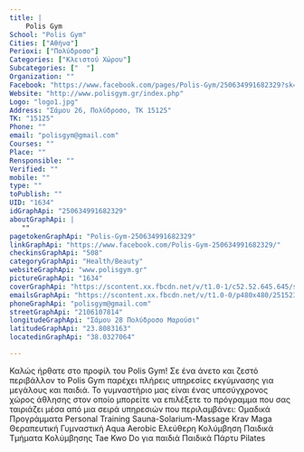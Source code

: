 ```yaml
---
title: |
    Polis Gym
School: "Polis Gym"
Cities: ["Αθήνα"]
Perioxi: ["Πολύδροσο"]
Categories: ["Κλειστού Χώρου"]
Subcategories: ["  "]
Organization: ""
Facebook: "https://www.facebook.com/pages/Polis-Gym/250634991682329?sk=timeline"
Website: "http://www.polisgym.gr/index.php"
Logo: "logo1.jpg"
Address: "Σάμου 26, Πολύδροσο, ΤΚ 15125"
TK: "15125"
Phone: ""
email: "polisgym@gmail.com"
Courses: ""
Place: ""
Rensponsible: ""
Verified: ""
mobile: ""
type: ""
toPublish: ""
UID: "1634"
idGraphApi: "250634991682329"
aboutGraphApi: | 
   ""
pagetokenGraphApi: "Polis-Gym-250634991682329"
linkGraphApi: "https://www.facebook.com/Polis-Gym-250634991682329/"
checkinsGraphApi: "508"
categoryGraphApi: "Health/Beauty"
websiteGraphApi: "www.polisgym.gr"
pictureGraphApi: "1634"
coverGraphApi: "https://scontent.xx.fbcdn.net/v/t1.0-1/c52.52.645.645/s50x50/541978_308192995926528_1403849618_n.jpg?oh=5519558c24bab98f99661896a38b6c07&amp;oe=5B3507FB"
emailsGraphApi: "https://scontent.xx.fbcdn.net/v/t1.0-0/p480x480/25152325_1532149680197514_6973016804506394684_n.jpg?oh=08830d2b23fdfe9727bb82b4e7c94cb6&amp;oe=5B0B20B2"
phoneGraphApi: "polisgym@gmail.com"
streetGraphApi: "2106107814"
longitudeGraphApi: "Σάμου 28 Πολύδροσο Μαρούσι"
latitudeGraphApi: "23.8083163"
locatedinGraphApi: "38.0327064"

---
```


Καλώς ήρθατε στo προφίλ του Polis Gym! Σε ένα άνετο και ζεστό περιβάλλον το Polis Gym παρέχει πλήρεις υπηρεσίες εκγύμνασης για μεγάλους και παιδιά. Το γυμναστήριο μας είναι ένας υπεσύγχρονος χώρος άθλησης στον οποίο μπορείτε να επιλέξετε το πρόγραμμα που σας ταιριάζει μέσα από μια σειρά υπηρεσιών που περιλαμβάνει: Ομαδικά Προγράμματα Personal Training Sauna-Solarium-Massage Krav Maga Θεραπευτική Γυμναστική Aqua Aerobic Ελεύθερη Κολύμβηση Παιδικά Τμήματα Κολύμβησης Tae Kwo Do για παιδιά Παιδικά Πάρτυ Pilates

